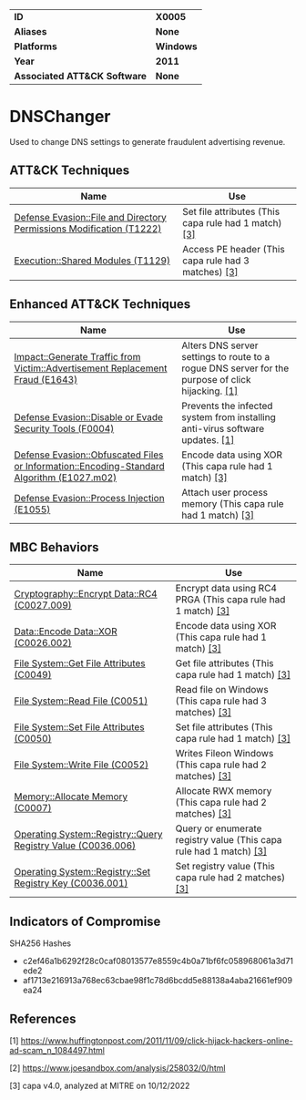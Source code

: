 <table>
<tr>
<td><b>ID</b></td>
<td><b>X0005</b></td>
</tr>
<tr>
<td><b>Aliases</b></td>
<td><b>None</b></td>
</tr>
<tr>
<td><b>Platforms</b></td>
<td><b>Windows</b></td>
</tr>
<tr>
<td><b>Year</b></td>
<td><b>2011</b></td>
</tr>
<tr>
<td><b>Associated ATT&CK Software</b></td>
<td><b>None</b></td>
</tr>
</table>


# DNSChanger

Used to change DNS settings to generate fraudulent advertising revenue.

## ATT&CK Techniques

|Name|Use|
|---|---|
|[Defense Evasion::File and Directory Permissions Modification (T1222)](https://attack.mitre.org/techniques/T1222)|Set file attributes (This capa rule had 1 match) [[3]](#3) |
|[Execution::Shared Modules (T1129)](https://attack.mitre.org/techniques/T1129)|Access PE header (This capa rule had 3 matches) [[3]](#3) |

## Enhanced ATT&CK Techniques

|Name|Use|
|---|---|
|[Impact::Generate Traffic from Victim::Advertisement Replacement Fraud (E1643)](../impact/generate-traffic-from-victim.md)|Alters DNS server settings to route to a rogue DNS server for the purpose of click hijacking. [[1]](#1) |
|[Defense Evasion::Disable or Evade Security Tools (F0004)](../defense-evasion/disable-or-evade-security-tools.md)|Prevents the infected system from installing anti-virus software updates. [[1]](#1) |
|[Defense Evasion::Obfuscated Files or Information::Encoding-Standard Algorithm (E1027.m02)](../defense-evasion/obfuscated-files-or-information.md)|Encode data using XOR (This capa rule had 1 match) [[3]](#3) |
|[Defense Evasion::Process Injection (E1055)](../defense-evasion/process-injection.md)|Attach user process memory (This capa rule had 1 match) [[3]](#3) |

## MBC Behaviors

|Name|Use|
|---|---|
|[Cryptography::Encrypt Data::RC4 (C0027.009)](../micro-behaviors/cryptography/encrypt-data.md)|Encrypt data using RC4 PRGA (This capa rule had 1 match) [[3]](#3) |
|[Data::Encode Data::XOR (C0026.002)](../micro-behaviors/data/encode-data.md)|Encode data using XOR (This capa rule had 1 match) [[3]](#3) |
|[File System::Get File Attributes (C0049)](../micro-behaviors/file-system/get-file-attributes.md)|Get file attributes (This capa rule had 1 match) [[3]](#3) |
|[File System::Read File (C0051)](../micro-behaviors/file-system/read-file.md)|Read file on Windows (This capa rule had 3 matches) [[3]](#3) |
|[File System::Set File Attributes (C0050)](../micro-behaviors/file-system/set-file-attributes.md)|Set file attributes (This capa rule had 1 match) [[3]](#3) |
|[File System::Write File (C0052)](../micro-behaviors/file-system/write-file.md)|Writes Fileon Windows (This capa rule had 2 matches) [[3]](#3) |
|[Memory::Allocate Memory (C0007)](../micro-behaviors/memory/allocate-memory.md)|Allocate RWX memory (This capa rule had 2 matches) [[3]](#3) |
|[Operating System::Registry::Query Registry Value (C0036.006)](../micro-behaviors/operating-system/registry.md)|Query or enumerate registry value (This capa rule had 1 match) [[3]](#3) |
|[Operating System::Registry::Set Registry Key (C0036.001)](../micro-behaviors/operating-system/registry.md)|Set registry value (This capa rule had 2 matches) [[3]](#3) |

## Indicators of Compromise

SHA256 Hashes
- c2ef46a1b6292f28c0caf08013577e8559c4b0a71bf6fc058968061a3d71ede2
- af1713e216913a768ec63cbae98f1c78d6bcdd5e88138a4aba21661ef909ea24

## References

<a name="1">[1]</a> https://www.huffingtonpost.com/2011/11/09/click-hijack-hackers-online-ad-scam_n_1084497.html

<a name="2">[2]</a> https://www.joesandbox.com/analysis/258032/0/html

<a name="3">[3]</a> capa v4.0, analyzed at MITRE on 10/12/2022

